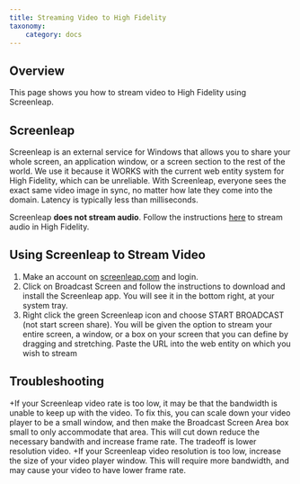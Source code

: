 ```yaml
---
title: Streaming Video to High Fidelity
taxonomy:
    category: docs
---
```


## Overview

This page shows you how to stream video to High Fidelity using Screenleap.

## Screenleap
Screenleap is an external service for Windows that allows you to share your whole screen, an application window, or a screen section to the rest of the world. We use it because it WORKS with the current web entity system for High Fidelity, which can be unreliable. With Screenleap, everyone sees the exact same video image in sync, no matter how late they come into the domain. Latency is typically less than milliseconds.

Screenleap **does not stream audio**. Follow the instructions [here](https://docs.highfidelity.com/create-and-explore/start-working-in-your-sandbox/streaming/streaming-audio) to stream audio in High Fidelity.

## Using Screenleap to Stream Video
1. Make an account on [screenleap.com](http://screenleap.com) and login.
2. Click on Broadcast Screen and follow the instructions to download and install the Screenleap app. You will see it in the bottom right, at your system tray.
3. Right click the green Screenleap icon and choose START BROADCAST (not start screen share).   You will be given the option to stream your entire screen, a window, or a box on your screen that you can define by dragging and stretching. Paste the URL into the web entity on which you wish to stream

## Troubleshooting
+If your Screenleap video rate is too low, it may be that the bandwidth is unable to keep up with the video. To fix this, you can scale down your video player to be a small window, and then make the Broadcast Screen Area box small to only accommodate that area. This will cut down reduce the necessary bandwith and increase frame rate. The tradeoff is lower resolution video. 
+If your Screenleap video resolution is too low, increase the size of your video player window. This will require more bandwidth, and may cause your video to have lower frame rate.


